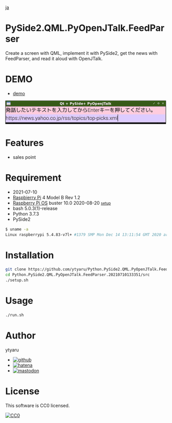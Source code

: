 [ja](./README.ja.md)

# PySide2.QML.PyOpenJTalk.FeedParser

Create a screen with QML, implement it with PySide2, get the news with FeedParser, and read it aloud with OpenJTalk.

# DEMO

* [demo](https://ytyaru.github.io/Python.PySide2.QML.PyOpenJTalk.FeedParser.20210710133351/)

![img](https://github.com/ytyaru/Python.PySide2.QML.PyOpenJTalk.FeedParser.20210710133351/blob/master/doc/0.png?raw=true)

# Features

* sales point

# Requirement

* <time datetime="2021-07-10T13:33:47+0900">2021-07-10</time>
* [Raspbierry Pi](https://ja.wikipedia.org/wiki/Raspberry_Pi) 4 Model B Rev 1.2
* [Raspberry Pi OS](https://ja.wikipedia.org/wiki/Raspbian) buster 10.0 2020-08-20 <small>[setup](http://ytyaru.hatenablog.com/entry/2020/10/06/111111)</small>
* bash 5.0.3(1)-release
* Python 3.7.3
* PySide2

```sh
$ uname -a
Linux raspberrypi 5.4.83-v7l+ #1379 SMP Mon Dec 14 13:11:54 GMT 2020 armv7l GNU/Linux
```

# Installation

```sh
git clone https://github.com/ytyaru/Python.PySide2.QML.PyOpenJTalk.FeedParser.20210710133351
cd Python.PySide2.QML.PyOpenJTalk.FeedParser.20210710133351/src
./setup.sh
```

# Usage

```sh
./run.sh
```

# Author

ytyaru

* [![github](http://www.google.com/s2/favicons?domain=github.com)](https://github.com/ytyaru "github")
* [![hatena](http://www.google.com/s2/favicons?domain=www.hatena.ne.jp)](http://ytyaru.hatenablog.com/ytyaru "hatena")
* [![mastodon](http://www.google.com/s2/favicons?domain=mstdn.jp)](https://mstdn.jp/web/accounts/233143 "mastdon")

# License

This software is CC0 licensed.

[![CC0](http://i.creativecommons.org/p/zero/1.0/88x31.png "CC0")](http://creativecommons.org/publicdomain/zero/1.0/deed.en)

